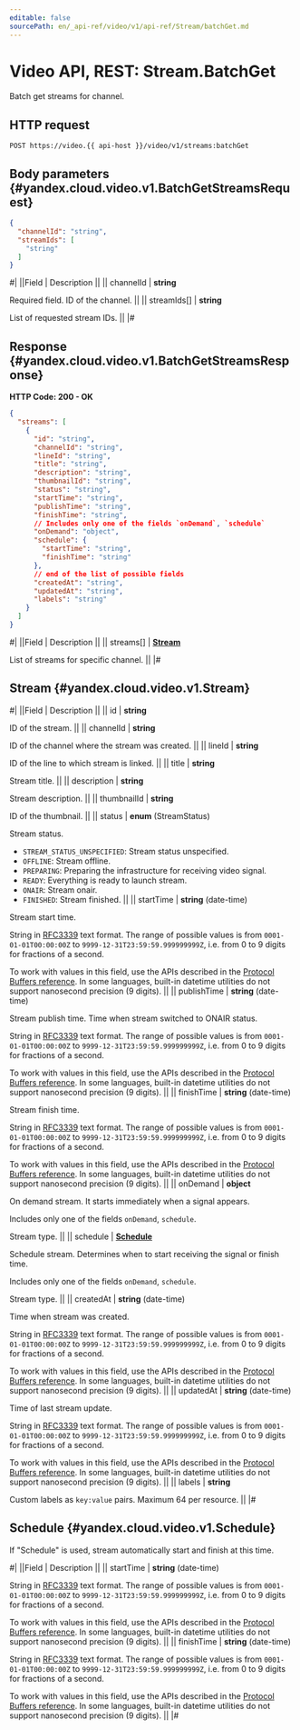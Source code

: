 ```yaml
---
editable: false
sourcePath: en/_api-ref/video/v1/api-ref/Stream/batchGet.md
---
```


# Video API, REST: Stream.BatchGet

Batch get streams for channel.

## HTTP request

```
POST https://video.{{ api-host }}/video/v1/streams:batchGet
```

## Body parameters {#yandex.cloud.video.v1.BatchGetStreamsRequest}

```json
{
  "channelId": "string",
  "streamIds": [
    "string"
  ]
}
```

#|
||Field | Description ||
|| channelId | **string**

Required field. ID of the channel. ||
|| streamIds[] | **string**

List of requested stream IDs. ||
|#

## Response {#yandex.cloud.video.v1.BatchGetStreamsResponse}

**HTTP Code: 200 - OK**

```json
{
  "streams": [
    {
      "id": "string",
      "channelId": "string",
      "lineId": "string",
      "title": "string",
      "description": "string",
      "thumbnailId": "string",
      "status": "string",
      "startTime": "string",
      "publishTime": "string",
      "finishTime": "string",
      // Includes only one of the fields `onDemand`, `schedule`
      "onDemand": "object",
      "schedule": {
        "startTime": "string",
        "finishTime": "string"
      },
      // end of the list of possible fields
      "createdAt": "string",
      "updatedAt": "string",
      "labels": "string"
    }
  ]
}
```

#|
||Field | Description ||
|| streams[] | **[Stream](#yandex.cloud.video.v1.Stream)**

List of streams for specific channel. ||
|#

## Stream {#yandex.cloud.video.v1.Stream}

#|
||Field | Description ||
|| id | **string**

ID of the stream. ||
|| channelId | **string**

ID of the channel where the stream was created. ||
|| lineId | **string**

ID of the line to which stream is linked. ||
|| title | **string**

Stream title. ||
|| description | **string**

Stream description. ||
|| thumbnailId | **string**

ID of the thumbnail. ||
|| status | **enum** (StreamStatus)

Stream status.

- `STREAM_STATUS_UNSPECIFIED`: Stream status unspecified.
- `OFFLINE`: Stream offline.
- `PREPARING`: Preparing the infrastructure for receiving video signal.
- `READY`: Everything is ready to launch stream.
- `ONAIR`: Stream onair.
- `FINISHED`: Stream finished. ||
|| startTime | **string** (date-time)

Stream start time.

String in [RFC3339](https://www.ietf.org/rfc/rfc3339.txt) text format. The range of possible values is from
`0001-01-01T00:00:00Z` to `9999-12-31T23:59:59.999999999Z`, i.e. from 0 to 9 digits for fractions of a second.

To work with values in this field, use the APIs described in the
[Protocol Buffers reference](https://developers.google.com/protocol-buffers/docs/reference/overview).
In some languages, built-in datetime utilities do not support nanosecond precision (9 digits). ||
|| publishTime | **string** (date-time)

Stream publish time. Time when stream switched to ONAIR status.

String in [RFC3339](https://www.ietf.org/rfc/rfc3339.txt) text format. The range of possible values is from
`0001-01-01T00:00:00Z` to `9999-12-31T23:59:59.999999999Z`, i.e. from 0 to 9 digits for fractions of a second.

To work with values in this field, use the APIs described in the
[Protocol Buffers reference](https://developers.google.com/protocol-buffers/docs/reference/overview).
In some languages, built-in datetime utilities do not support nanosecond precision (9 digits). ||
|| finishTime | **string** (date-time)

Stream finish time.

String in [RFC3339](https://www.ietf.org/rfc/rfc3339.txt) text format. The range of possible values is from
`0001-01-01T00:00:00Z` to `9999-12-31T23:59:59.999999999Z`, i.e. from 0 to 9 digits for fractions of a second.

To work with values in this field, use the APIs described in the
[Protocol Buffers reference](https://developers.google.com/protocol-buffers/docs/reference/overview).
In some languages, built-in datetime utilities do not support nanosecond precision (9 digits). ||
|| onDemand | **object**

On demand stream. It starts immediately when a signal appears.

Includes only one of the fields `onDemand`, `schedule`.

Stream type. ||
|| schedule | **[Schedule](#yandex.cloud.video.v1.Schedule)**

Schedule stream. Determines when to start receiving the signal or finish time.

Includes only one of the fields `onDemand`, `schedule`.

Stream type. ||
|| createdAt | **string** (date-time)

Time when stream was created.

String in [RFC3339](https://www.ietf.org/rfc/rfc3339.txt) text format. The range of possible values is from
`0001-01-01T00:00:00Z` to `9999-12-31T23:59:59.999999999Z`, i.e. from 0 to 9 digits for fractions of a second.

To work with values in this field, use the APIs described in the
[Protocol Buffers reference](https://developers.google.com/protocol-buffers/docs/reference/overview).
In some languages, built-in datetime utilities do not support nanosecond precision (9 digits). ||
|| updatedAt | **string** (date-time)

Time of last stream update.

String in [RFC3339](https://www.ietf.org/rfc/rfc3339.txt) text format. The range of possible values is from
`0001-01-01T00:00:00Z` to `9999-12-31T23:59:59.999999999Z`, i.e. from 0 to 9 digits for fractions of a second.

To work with values in this field, use the APIs described in the
[Protocol Buffers reference](https://developers.google.com/protocol-buffers/docs/reference/overview).
In some languages, built-in datetime utilities do not support nanosecond precision (9 digits). ||
|| labels | **string**

Custom labels as `` key:value `` pairs. Maximum 64 per resource. ||
|#

## Schedule {#yandex.cloud.video.v1.Schedule}

If "Schedule" is used, stream automatically start and finish at this time.

#|
||Field | Description ||
|| startTime | **string** (date-time)

String in [RFC3339](https://www.ietf.org/rfc/rfc3339.txt) text format. The range of possible values is from
`0001-01-01T00:00:00Z` to `9999-12-31T23:59:59.999999999Z`, i.e. from 0 to 9 digits for fractions of a second.

To work with values in this field, use the APIs described in the
[Protocol Buffers reference](https://developers.google.com/protocol-buffers/docs/reference/overview).
In some languages, built-in datetime utilities do not support nanosecond precision (9 digits). ||
|| finishTime | **string** (date-time)

String in [RFC3339](https://www.ietf.org/rfc/rfc3339.txt) text format. The range of possible values is from
`0001-01-01T00:00:00Z` to `9999-12-31T23:59:59.999999999Z`, i.e. from 0 to 9 digits for fractions of a second.

To work with values in this field, use the APIs described in the
[Protocol Buffers reference](https://developers.google.com/protocol-buffers/docs/reference/overview).
In some languages, built-in datetime utilities do not support nanosecond precision (9 digits). ||
|#